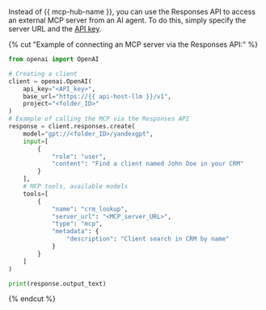 Instead of {{ mcp-hub-name }}, you can use the Responses API to access an external MCP server from an AI agent. To do this, simply specify the server URL and the [API key](../../../iam/concepts/authorization/api-key.md).

{% cut "Example of connecting an MCP server via the Responses API:" %}

```python
from openai import OpenAI

# Creating a client
client = openai.OpenAI(
    api_key="<API_key>",
    base_url="https://{{ api-host-llm }}/v1",
    project="<folder_ID>"
)
# Example of calling the MCP via the Responses API
response = client.responses.create(
    model="gpt://<folder_ID>/yandexgpt",
    input=[
        {
            "role": "user",
            "content": "Find a client named John Doe in your CRM"
        }
    ],
    # MCP tools, available models
    tools=[
        {
            "name": "crm_lookup",
            "server_url": "<MCP_server_URL>",
            "type": "mcp",
            "metadata": {
                "description": "Client search in CRM by name"
            }
        }
    ]
)

print(response.output_text)
```

{% endcut %}